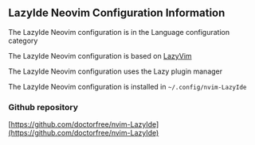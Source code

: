## LazyIde Neovim Configuration Information

The LazyIde Neovim configuration is in the Language configuration category

The LazyIde Neovim configuration is based on [LazyVim](https://lazyvim.github.io)

The LazyIde Neovim configuration uses the Lazy plugin manager

The LazyIde Neovim configuration is installed in `~/.config/nvim-LazyIde`

### Github repository

[https://github.com/doctorfree/nvim-LazyIde](https://github.com/doctorfree/nvim-LazyIde)

